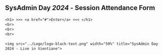 ## SysAdmin Day ***2024*** - Session Attendance Form

<p align="center">

    <h1> >>> <a href="#">Enter</a> <<< </h1>
    <br>
    <br>
    <br>

    <img src="../Logo/logo-black-text.png" width="50%" title="SysAdmin Day 2024 - Live in Vientiane">
</p>


